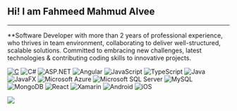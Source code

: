 ## Hi! I am Fahmeed Mahmud Alvee
---
**Software Developer with more than 2 years of professional experience, who thrives in team environment, collaborating to deliver well-structured, scalable solutions. Committed to embracing new challenges, latest technologies & contributing coding skills to innovative projects.

[![C](https://img.shields.io/badge/C-00599C?logo=c&logoColor=white)](#) ![C#](https://custom-icon-badges.demolab.com/badge/C%23-%23239120.svg?logo=cshrp&logoColor=white) ![ASP.NET](https://img.shields.io/badge/.NET-512BD4?logo=dotnet&logoColor=fff) ![Angular](https://img.shields.io/badge/Angular-%23DD0031.svg?logo=angular&logoColor=white) ![JavaScript](https://img.shields.io/badge/JavaScript-F7DF1E?logo=javascript&logoColor=000) ![TypeScript](https://img.shields.io/badge/TypeScript-3178C6?logo=typescript&logoColor=fff) ![Java](https://img.shields.io/badge/Java-%23ED8B00.svg?logo=openjdk&logoColor=white) ![JavaFX](https://img.shields.io/badge/JavaFX-%23ED8B00.svg?logo=openjdk&logoColor=white) ![Microsoft Azure](https://custom-icon-badges.demolab.com/badge/Microsoft%20Azure-0089D6?logo=msazure&logoColor=white) ![Microsoft SQL Server](https://custom-icon-badges.demolab.com/badge/Microsoft%20SQL%20Server-CC2927?logo=mssqlserver-white&logoColor=white) ![MySQL](https://img.shields.io/badge/MySQL-4479A1?logo=mysql&logoColor=fff) ![MongoDB](https://img.shields.io/badge/MongoDB-%234ea94b.svg?logo=mongodb&logoColor=white) ![React](https://img.shields.io/badge/React-%2320232a.svg?logo=react&logoColor=%2361DAFB) ![Xamarin](https://img.shields.io/badge/Xamarin-3178C6?logo=Xamarin&logoColor=fff) ![Android](https://img.shields.io/badge/Android-3DDC84?logo=android&logoColor=white) ![iOS](https://img.shields.io/badge/iOS-000000?&logo=apple&logoColor=white)

![](https://github-readme-streak-stats.herokuapp.com/?user=mahmudalvee&theme=dark&hide_border=false)<br/>
